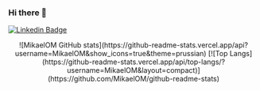 ### Hi there 👋

[![Linkedin Badge](https://img.shields.io/badge/-linkedin-blue?style=flat-square&logoColor=white&link=https://https://www.linkedin.com/in/mikael-magalhães-207842173)](https://www.linkedin.com/in/mikael-magalhães-207842173)

<p align="center">
  ![MikaelOM GitHub stats](https://github-readme-stats.vercel.app/api?username=MikaelOM&show_icons=true&theme=prussian)
  [![Top Langs](https://github-readme-stats.vercel.app/api/top-langs/?username=MikaelOM&layout=compact)](https://github.com/MikaelOM/github-readme-stats)
</p>
<!--
**MikaelOM/MikaelOM** is a ✨ _special_ ✨ repository because its `README.md` (this file) appears on your GitHub profile.

Here are some ideas to get you started:

- 🔭 I’m currently working on ...
- 🌱 I’m currently learning ...
- 👯 I’m looking to collaborate on ...
- 🤔 I’m looking for help with ...
- 💬 Ask me about ...
- 📫 How to reach me: ...
- 😄 Pronouns: ...
- ⚡ Fun fact: ...
-->

